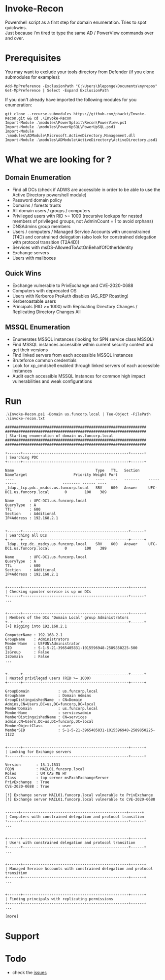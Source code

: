 # Invoke-Recon
Powershell script as a first step for domain enumeration. Tries to spot quickwins.  
Just because i'm tired to type the same AD / PowerView commands over and over.  
  
# Prerequisites  
You may want to exclude your tools directory from Defender (if you clone submodules for examples):  
```
Add-MpPreference -ExclusionPath "C:\Users\bleponge\Documents\myrepos"
Get-MpPreference | Select -Expand ExclusionPath
```  
  
If you don't already have imported the following modules for you enumeration:    
```
git clone --recurse-submodules https://github.com/phackt/Invoke-Recon.git && cd .\Invoke-Recon
Import-Module .\modules\PowerSploit\Recon\PowerView.ps1
Import-Module .\modules\PowerUpSQL\PowerUpSQL.psd1
Import-Module .\modules\ADModule\Microsoft.ActiveDirectory.Management.dll
Import-Module .\modules\ADModule\ActiveDirectory\ActiveDirectory.psd1
```  
  
# What we are looking for ?  
  
## Domain Enumeration  
  
 - Find all DCs (check if ADWS are accessible in order to be able to use the Active Directory powershell module)
 - Password domain policy
 - Domains / forests trusts
 - All domain users / groups / computers
 - Privileged users with RID >= 1000 (recursive lookups for nested members of privileged groups, not AdminCount = 1 to avoid orphans)
 - DNSAdmins group members
 - Users / computers / Managed Service Accounts with unconstrained (T4D) and constrained delegation (also look for constrained delegation with protocol transition (T2A4D)) 
 - Services with msDS-AllowedToActOnBehalfOfOtherIdentity
 - Exchange servers
 - Users with mailboxes
  
## Quick Wins  
  
- Exchange vulnerable to PrivExchange and CVE-2020-0688  
- Computers with deprecated OS
- Users with Kerberos PreAuth disables (AS_REP Roasting)
- Kerberoastable users
- Principals (RID >= 1000) with Replicating Directory Changes / Replicating Directory Changes All
  
## MSSQL Enumeration  
  
- Enumerates MSSQL instances (looking for SPN service class MSSQL)
- Find MSSQL instances accessible within current security context and get their versions
- Find linked servers from each accessible MSSQL instances
- Bruteforce common credentials
- Look for xp_cmdshell enabled through linked servers of each accessible instances
- Audit each accessible MSSQL Instances for common high impact vulnerabilities and weak configurations
  
# Run  
```
.\Invoke-Recon.ps1 -Domain us.funcorp.local | Tee-Object -FilePath .\invoke-recon.txt

################################################################
################################################################
| Starting enumeration of domain us.funcorp.local
################################################################
################################################################

+------+------------------------------------------------+------+
| Searching PDC
+------+------------------------------------------------+------+

Name                                     Type   TTL   Section    NameTarget                     Priority Weight Port
----                                     ----   ---   -------    ----------                     -------- ------ ----
_ldap._tcp.pdc._msdcs.us.funcorp.local   SRV    600   Answer     UFC-DC1.us.funcorp.local       0        100    389

Name       : UFC-DC1.us.funcorp.local
QueryType  : A
TTL        : 600
Section    : Additional
IP4Address : 192.168.2.1


+------+------------------------------------------------+------+
| Searching all DCs
+------+------------------------------------------------+------+
_ldap._tcp.dc._msdcs.us.funcorp.local    SRV    600   Answer     UFC-DC1.us.funcorp.local       0        100    389

Name       : UFC-DC1.us.funcorp.local
QueryType  : A
TTL        : 600
Section    : Additional
IP4Address : 192.168.2.1


+------+------------------------------------------------+------+
| Checking spooler service is up on DCs
+------+------------------------------------------------+------+
...


+------+------------------------------------------------+------+
| Members of the DCs 'Domain Local' group Administrators
+------+------------------------------------------------+------+
[+] Digging into 192.168.2.1

ComputerName : 192.168.2.1
GroupName    : Administrators
MemberName   : USFUN\Administrator
SID          : S-1-5-21-3965405831-1015596948-2589850225-500
IsGroup      : False
IsDomain     : False
...


+------+------------------------------------------------+------+
| Nested privileged users (RID >= 1000)
+------+------------------------------------------------+------+

GroupDomain             : us.funcorp.local
GroupName               : Domain Admins
GroupDistinguishedName  : CN=Domain Admins,CN=Users,DC=us,DC=funcorp,DC=local
MemberDomain            : us.funcorp.local
MemberName              : servicesadmin
MemberDistinguishedName : CN=services admin,CN=Users,DC=us,DC=funcorp,DC=local
MemberObjectClass       : user
MemberSID               : S-1-5-21-3965405831-1015596948-2589850225-1122


+------+------------------------------------------------+------+
| Looking for Exchange servers
+------+------------------------------------------------+------+

Version       : 15.1.1531
FQDN          : MAIL01.funcorp.local
Roles         : UM CAS MB HT
Class         : top server msExchExchangeServer
PrivExchange  : True
CVE-2020-0688 : True

[!] Exchange server MAIL01.funcorp.local vulnerable to PrivExchange
[!] Exchange server MAIL01.funcorp.local vulnerable to CVE-2020-0688


------+------------------------------------------------+------+
| Computers with constrained delegation and protocol transition
+------+------------------------------------------------+------+
...


+------+------------------------------------------------+------+
| Users with constrained delegation and protocol transition
+------+------------------------------------------------+------+
...


+------+------------------------------------------------+------+
| Managed Service Accounts with constrained delegation and protocol transition
+------+------------------------------------------------+------+
...


+------+------------------------------------------------+------+
| Finding principals with replicating permissions
+------+------------------------------------------------+------+
...

[more]
```

# Support

<script type="text/javascript" src="https://cdnjs.buymeacoffee.com/1.0.0/button.prod.min.js" data-name="bmc-button" data-slug="phackt" data-color="#FFDD00" data-emoji=""  data-font="Cookie" data-text="Thanks a lot for your support" data-outline-color="#000" data-font-color="#000" data-coffee-color="#fff" >  
</script>  


# Todo
- check the [issues](https://github.com/phackt/Invoke-Recon/issues)
